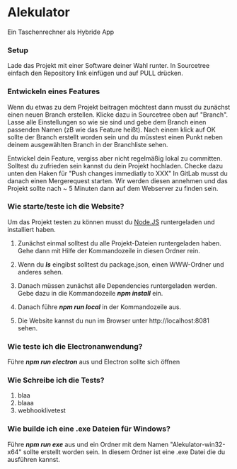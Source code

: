 # Alekulator

Ein Taschenrechner als Hybride App


### Setup

Lade das Projekt mit einer Software deiner Wahl runter. In Sourcetree einfach den Repository link einfügen und auf PULL drücken.

### Entwickeln eines Features

Wenn du etwas zu dem Projekt beitragen möchtest dann musst du zunächst einen neuen Branch erstellen. Klicke dazu in Sourcetree oben auf "Branch". Lasse alle Einstellungen
so wie sie sind und gebe dem Branch einen passenden Namen (zB wie das Feature heißt). Nach einem klick auf OK sollte der Branch erstellt worden sein und du müsstest einen Punkt neben deinem ausgewählten Branch in der Branchliste sehen.

Entwickel dein Feature, vergiss aber nicht regelmäßig lokal zu committen. Solltest du zufrieden sein kannst du dein Projekt hochladen. Checke dazu unten den Haken für "Push changes immediatly to XXX"
In GitLab musst du danach einen Mergerequest starten. Wir werden diesen annehmen und das Projekt sollte nach  ~ 5 Minuten dann auf dem Webserver zu finden sein.


### Wie starte/teste ich die Website?

Um das Projekt testen zu können musst du [Node.JS](https://nodejs.org/en/) runtergeladen und installiert haben.

1. Zunächst einmal solltest du alle Projekt-Dateien runtergeladen haben. Gehe dann mit Hilfe der Kommandozeile in diesen Ordner rein.

2. Wenn du _**ls**_ eingibst solltest du package.json, einen WWW-Ordner und anderes sehen.

3. Danach müssen zunächst alle Dependencies runtergeladen werden. Gebe dazu in die Kommandozeile _**npm install**_ ein.

4. Danach führe _**npm run local**_ in der Kommandozeile aus.

5. Die Website kannst du nun im Browser unter http://localhost:8081 sehen.

### Wie teste ich die Electronanwendung?

Führe _**npm run electron**_ aus und Electron sollte sich öffnen


### Wie Schreibe ich die Tests?

1. blaa
2. blaaa
3. webhooklivetest

### Wie builde ich eine .exe Dateien für Windows?

Führe _**npm run exe**_ aus und ein Ordner mit dem Namen "Alekulator-win32-x64" sollte erstellt worden sein. In diesem Ordner ist eine .exe Datei die du ausführen kannst.
